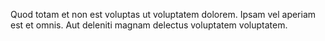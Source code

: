 Quod totam et non est voluptas ut voluptatem dolorem.
Ipsam vel aperiam est et omnis.
Aut deleniti magnam delectus voluptatem voluptatem.